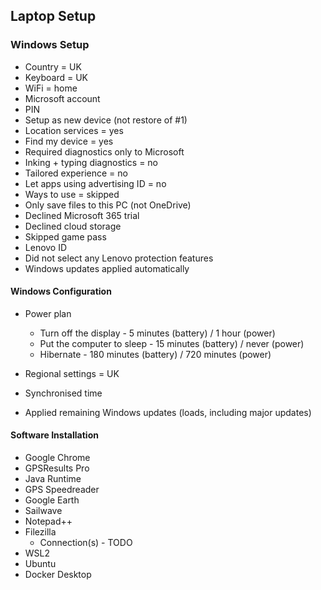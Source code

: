 ## Laptop Setup

### Windows Setup

- Country = UK
- Keyboard = UK
- WiFi = home
- Microsoft account
- PIN
- Setup as new device (not restore of #1)
- Location services = yes
- Find my device = yes
- Required diagnostics only to Microsoft
- Inking + typing diagnostics = no
- Tailored experience = no
- Let apps using advertising ID = no
- Ways to use = skipped
- Only save files to this PC (not OneDrive)
- Declined Microsoft 365 trial
- Declined cloud storage
- Skipped game pass
- Lenovo ID
- Did not select any Lenovo protection features
- Windows updates applied automatically



#### Windows Configuration

- Power plan
  - Turn off the display - 5 minutes (battery) / 1 hour (power)
  - Put the computer to sleep - 15 minutes (battery) / never (power)
  - Hibernate - 180 minutes (battery) / 720 minutes (power)

- Regional settings = UK
- Synchronised time
- Applied remaining Windows updates (loads, including major updates)



#### Software Installation

- Google Chrome
- GPSResults Pro
- Java Runtime
- GPS Speedreader
- Google Earth
- Sailwave
- Notepad++
- Filezilla
  - Connection(s) - TODO
- WSL2
- Ubuntu
- Docker Desktop